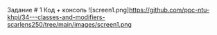 Задание # 1 Код + консоль
![screen1.png]https://github.com/ppc-ntu-khpi/34---classes-and-modifiers-scarlens250/tree/main/images/screen1.png
